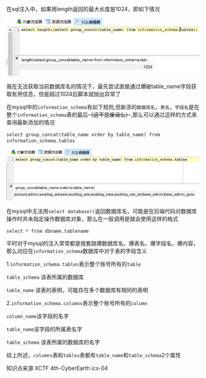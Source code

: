 在sql注入中，如果用length返回的最大长度是1024，即如下情况

![1558440861774](img/selectOrder-tips1.png)

我在无法获取当前数据库名的情况下，最先尝试直接通过爆破table_name字段获取有用信息，但是超过1024后脚本就抛出异常了

在mysql中的`information_schema`有如下规则,但新添的`数据库名`，`表名`，`字段名`是在整个`information_schema`表的最后~~（这不是废话么）~~,那么可以通过这样的方式来查询最新添加的情况

```
select group_concat(table_name order by table_name) from information_schema.tables
```

![1558677586575](img/selectOrder-tips2.png)

在mysql中无法用`select database()`返回数据库名，可能是在后端代码对数据库操作时并未指定操作数据库对象，那么在一般调用是就会使用这样的格式

```
select * from dbname.tablename
```

平时对于mysql的注入常常都是按套路爆数据库名，爆表名，爆字段名，爆内容，那么对应在`information_schema`数据库中对于表的字段含义



1.`information_schema.tables`表示整个账号所有的`table`

`table_schema` 该表所属的数据库

`table_name` 该表的表明，可能存在多个数据库有相同的表明



2.`information_schema.columns`表示整个账号所有的`column`

`column_name`该字段的名字

`table_name`该字段的所属表名字

`table_schema` 该表所属的数据库的名字



综上所述，`columns`表和`tables`表都有`table_name`和`table_schema`2个属性



知识点来源 XCTF 4th-CyberEarth ics-04
